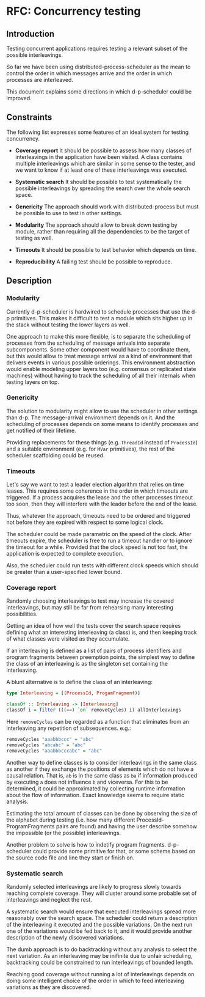 # RFC: Concurrency testing

## Introduction

Testing concurrent applications requires testing a relevant subset of the
possible interleavings.

So far we have been using distributed-process-scheduler as the mean to control
the order in which messages arrive and the order in which processes are
interleaved.

This document explains some directions in which d-p-scheduler could be improved.

## Constraints

The following list expresses some features of an ideal system for testing
concurrency.

* **Coverage report** It should be possible to assess how many classes of
  interleavings in the application have been visited. A class contains multiple
  interleavings which are similar in some sense to the tester, and we want to
  know if at least one of these interleavings was executed.

* **Systematic search** It should be possible to test systematically the
  possible interleavings by spreading the search over the whole search space.

* **Genericity** The approach should work with distributed-process but must be
  possible to use to test in other settings.

* **Modularity** The approach should allow to break down testing by module,
  rather than requiring all the dependencies to be the target of testing as
  well.

* **Timeouts** It should be possible to test behavior which depends on time.

* **Reproducibility** A failing test should be possible to reproduce.

## Description

### Modularity

Currently d-p-scheduler is hardwired to schedule processes that use the d-p
primitives. This makes it difficult to test a module which sits higher up in
the stack without testing the lower layers as well.

One approach to make this more flexible, is to separate the scheduling of
processes from the scheduling of message arrivals into separate subcomponents.
Some other component would have to coordinate them, but this would allow to
treat message arrival as a kind of environment that delivers events in various
possible orderings. This environment abstraction would enable modeling upper
layers too (e.g. consensus or replicated state machines) without having to
track the scheduling of all their internals when testing layers on top.

### Genericity

The solution to modularity might allow to use the scheduler in other settings
than d-p. The message-arrival environment depends on it. And the scheduling of
processes depends on some means to identify processes and get notified of their
lifetime.

Providing replacements for these things (e.g. `ThreadId` instead of `ProcessId`)
and a suitable environment (e.g. for `MVar` primitives), the rest of the
scheduler scaffolding could be reused.

### Timeouts

Let's say we want to test a leader election algorithm that relies on time
leases. This requires some coherence in the order in which timeouts are
triggered. If a process acquires the lease and the other processes timeout too
soon, then they will interfere with the leader before the end of the lease.

Thus, whatever the approach, timeouts need to be ordered and triggered not
before they are expired with respect to some logical clock.

The scheduler could be made parametric on the speed of the clock. After timeouts
expire, the scheduler is free to run a timeout handler or to ignore the timeout
for a while. Provided that the clock speed is not too fast, the application is
expected to complete execution.

Also, the scheduler could run tests with different clock speeds which should be
greater than a user-specified lower bound.

### Coverage report

Randomly choosing interleavings to test may increase the covered interleavings,
but may still be far from rehearsing many interesting possibilities.

Getting an idea of how well the tests cover the search space requires defining
what an interesting interleaving (a class) is, and then keeping track
of what classes were visited as they accumulate.

If an interleaving is defined as a list of pairs of process identifiers and
program fragments between preemption points, the simplest way to define the
class of an interleaving is as the singleton set containing the interleaving.

A blunt alternative is to define the class of an interleaving:

```Haskell
type Interleaving = [(ProcessId, ProgamFragment)]

classOf :: Interleaving -> [Interleaving]
classOf i = filter (((==) `on` removeCycles) i) allInterleavings
```

Here `removeCycles` can be regarded as a function that eliminates from an
interleaving any repetition of subsequences. e.g.:

```Haskell
removeCycles "aaabbbccc" = "abc"
removeCycles "abcabc" = "abc"
removeCycles "aaabbbcccabc" = "abc"
```

Another way to define classes is to consider interleavings in the same class as
another if they exchange the positions of elements which do not have a causal
relation. That is, `ab` is in the same class as `ba` if information produced by
executing `a` does not influence `b` and viceversa. For this to be determined,
it could be approximated by collecting runtime information about the flow of
information. Exact knowledge seems to require static analysis.

Estimating the total amount of classes can be done by observing the size of the
alphabet during testing (i.e. how many different ProcessId-ProgramFragments
pairs are found) and having the user describe somehow the impossible (or the
possible) interleavings.

Another problem to solve is how to indetify program fragments. d-p-scheduler
could provide some primitive for that, or some scheme based on the source code
file and line they start or finish on.

### Systematic search

Randomly selected interleavings are likely to progress slowly towards reaching
complete coverage. They will cluster around some probable set of interleavings
and neglect the rest.

A systematic search would ensure that executed interleavings spread more
reasonably over the search space. The scheduler could return a description of
the interleaving it executed and the possible variations. On the next run one of
the variations would be fed back to it, and it would provide another
description of the newly discovered variations.

The dumb approach is to do backtracking without any analysis to select the next
variation. As an interleaving may be inifinite due to unfair scheduling,
backtracking could be constrained to run interleavings of bounded length.

Reaching good coverage without running a lot of interleavings depends on doing
some intelligent choice of the order in which to feed interleaving variations
as they are discovered.
